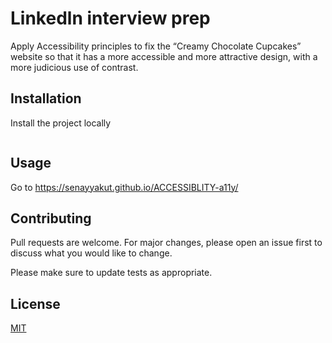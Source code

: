 # Linkedln interview prep

Apply Accessibility principles to fix the “Creamy Chocolate Cupcakes” website so that it has a more accessible and more attractive design, with a more judicious use of contrast.

## Installation

Install the project locally
```bash
```

## Usage
Go to https://senayyakut.github.io/ACCESSIBLITY-a11y/


## Contributing
Pull requests are welcome. For major changes, please open an issue first to discuss what you would like to change.

Please make sure to update tests as appropriate.

## License
[MIT](https://choosealicense.com/licenses/mit/)

